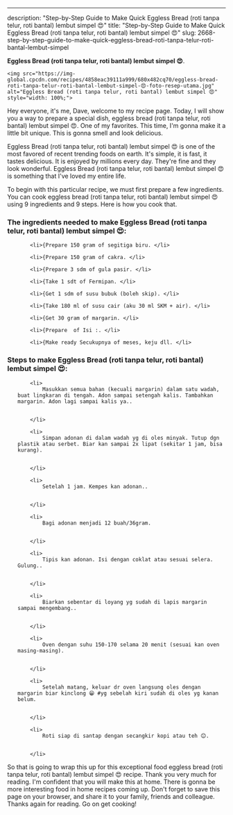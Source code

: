 ---
description: "Step-by-Step Guide to Make Quick Eggless Bread (roti tanpa telur, roti bantal) lembut simpel 😍"
title: "Step-by-Step Guide to Make Quick Eggless Bread (roti tanpa telur, roti bantal) lembut simpel 😍"
slug: 2668-step-by-step-guide-to-make-quick-eggless-bread-roti-tanpa-telur-roti-bantal-lembut-simpel

<p>
	<strong>Eggless Bread (roti tanpa telur, roti bantal) lembut simpel 😍</strong>. 
	
</p>
<p>
	
	<img src="https://img-global.cpcdn.com/recipes/4858eac39111a999/680x482cq70/eggless-bread-roti-tanpa-telur-roti-bantal-lembut-simpel-😍-foto-resep-utama.jpg" alt="Eggless Bread (roti tanpa telur, roti bantal) lembut simpel 😍" style="width: 100%;">
	
	
</p>
<p>
	Hey everyone, it's me, Dave, welcome to my recipe page. Today, I will show you a way to prepare a special dish, eggless bread (roti tanpa telur, roti bantal) lembut simpel 😍. One of my favorites. This time, I'm gonna make it a little bit unique. This is gonna smell and look delicious.
</p>
	
<p>
	
</p>
<p>
	Eggless Bread (roti tanpa telur, roti bantal) lembut simpel 😍 is one of the most favored of recent trending foods on earth. It's simple, it is fast, it tastes delicious. It is enjoyed by millions every day. They're fine and they look wonderful. Eggless Bread (roti tanpa telur, roti bantal) lembut simpel 😍 is something that I've loved my entire life.
</p>

<p>
To begin with this particular recipe, we must first prepare a few ingredients. You can cook eggless bread (roti tanpa telur, roti bantal) lembut simpel 😍 using 9 ingredients and 9 steps. Here is how you cook that.
</p>

<h3>The ingredients needed to make Eggless Bread (roti tanpa telur, roti bantal) lembut simpel 😍:</h3>

<ol>
	
		<li>{Prepare 150 gram of segitiga biru. </li>
	
		<li>{Prepare 150 gram of cakra. </li>
	
		<li>{Prepare 3 sdm of gula pasir. </li>
	
		<li>{Take 1 sdt of Fermipan. </li>
	
		<li>{Get 1 sdm of susu bubuk (boleh skip). </li>
	
		<li>{Take 180 ml of susu cair (aku 30 ml SKM + air). </li>
	
		<li>{Get 30 gram of margarin. </li>
	
		<li>{Prepare  of Isi :. </li>
	
		<li>{Make ready Secukupnya of meses, keju dll. </li>
	
</ol>
<p>
	
</p>

<h3>Steps to make Eggless Bread (roti tanpa telur, roti bantal) lembut simpel 😍:</h3>

<ol>
	
		<li>
			Masukkan semua bahan (kecuali margarin) dalam satu wadah, buat lingkaran di tengah. Adon sampai setengah kalis. Tambahkan margarin. Adon lagi sampai kalis ya..
			
			
		</li>
	
		<li>
			Simpan adonan di dalam wadah yg di oles minyak. Tutup dgn plastik atau serbet. Biar kan sampai 2x lipat (sekitar 1 jam, bisa kurang).
			
			
		</li>
	
		<li>
			Setelah 1 jam. Kempes kan adonan..
			
			
		</li>
	
		<li>
			Bagi adonan menjadi 12 buah/36gram.
			
			
		</li>
	
		<li>
			Tipis kan adonan. Isi dengan coklat atau sesuai selera. Gulung..
			
			
		</li>
	
		<li>
			Biarkan sebentar di loyang yg sudah di lapis margarin sampai mengembang..
			
			
		</li>
	
		<li>
			Oven dengan suhu 150-170 selama 20 menit (sesuai kan oven masing-masing).
			
			
		</li>
	
		<li>
			Setelah matang, keluar dr oven langsung oles dengan margarin biar kinclong 😁 #yg sebelah kiri sudah di oles yg kanan belum.
			
			
		</li>
	
		<li>
			Roti siap di santap dengan secangkir kopi atau teh 😊.
			
			
		</li>
	
</ol>

<p>
	
</p>

<p>
	So that is going to wrap this up for this exceptional food eggless bread (roti tanpa telur, roti bantal) lembut simpel 😍 recipe. Thank you very much for reading. I'm confident that you will make this at home. There is gonna be more interesting food in home recipes coming up. Don't forget to save this page on your browser, and share it to your family, friends and colleague. Thanks again for reading. Go on get cooking!
</p>
